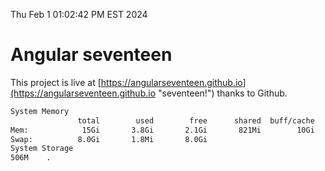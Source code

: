 Thu Feb  1 01:02:42 PM EST 2024

# Angular seventeen


This project is live at [https://angularseventeen.github.io](https://angularseventeen.github.io "seventeen!") thanks to Github.

```bash
System Memory
               total        used        free      shared  buff/cache   available
Mem:            15Gi       3.8Gi       2.1Gi       821Mi        10Gi        11Gi
Swap:          8.0Gi       1.8Mi       8.0Gi
System Storage
506M	.
```
